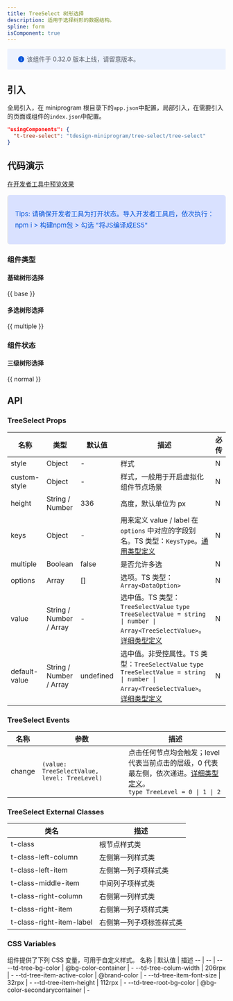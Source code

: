```yaml
---
title: TreeSelect 树形选择
description: 适用于选择树形的数据结构。
spline: form
isComponent: true
---
```


<div style="background: #ecf2fe; display: flex; align-items: center; line-height: 20px; padding: 14px 24px; border-radius: 3px; color: #555a65">
  <svg fill="none" viewBox="0 0 16 16" width="16px" height="16px" style="margin-right: 5px">
    <path fill="#0052d9" d="M8 15A7 7 0 108 1a7 7 0 000 14zM7.4 4h1.2v1.2H7.4V4zm.1 2.5h1V12h-1V6.5z" fillOpacity="0.9"></path>
  </svg>
  该组件于 0.32.0 版本上线，请留意版本。
</div>

## 引入

全局引入，在 miniprogram 根目录下的`app.json`中配置，局部引入，在需要引入的页面或组件的`index.json`中配置。

```json
"usingComponents": {
  "t-tree-select": "tdesign-miniprogram/tree-select/tree-select"
}
```

## 代码演示

<a href="https://developers.weixin.qq.com/s/Bl64Ximr7LSl" title="在开发者工具中预览效果" target="_blank" rel="noopener noreferrer"> 在开发者工具中预览效果 </a>

<blockquote style="background-color: #d9e1ff; font-size: 15px; line-height: 26px;margin: 16px 0 0;padding: 16px; border-radius: 6px; color: #0052d9" >
<p>Tips: 请确保开发者工具为打开状态。导入开发者工具后，依次执行：npm i > 构建npm包 > 勾选 "将JS编译成ES5"</p>
</blockquote>

### 组件类型

#### 基础树形选择

{{ base }}

#### 多选树形选择

{{ multiple }}

### 组件状态

#### 三级树形选择

{{ normal }}

## API

### TreeSelect Props

名称 | 类型 | 默认值 | 描述 | 必传
-- | -- | -- | -- | --
style | Object | - | 样式 | N
custom-style | Object | - | 样式，一般用于开启虚拟化组件节点场景 | N
height | String / Number | 336 | 高度，默认单位为 px | N
keys | Object | - | 用来定义 value / label 在 `options` 中对应的字段别名。TS 类型：`KeysType`。[通用类型定义](https://github.com/Tencent/tdesign-miniprogram/blob/develop/src/common/common.ts) | N
multiple | Boolean | false | 是否允许多选 | N
options | Array | [] | 选项。TS 类型：`Array<DataOption>` | N
value | String / Number / Array | - | 选中值。TS 类型：`TreeSelectValue` `type TreeSelectValue = string \| number \| Array<TreeSelectValue>`。[详细类型定义](https://github.com/Tencent/tdesign-miniprogram/tree/develop/src/tree-select/type.ts) | N
default-value | String / Number / Array | undefined | 选中值。非受控属性。TS 类型：`TreeSelectValue` `type TreeSelectValue = string \| number \| Array<TreeSelectValue>`。[详细类型定义](https://github.com/Tencent/tdesign-miniprogram/tree/develop/src/tree-select/type.ts) | N

### TreeSelect Events

名称 | 参数 | 描述
-- | -- | --
change | `(value: TreeSelectValue, level: TreeLevel) ` | 点击任何节点均会触发；level 代表当前点击的层级，0 代表最左侧，依次递进。[详细类型定义](https://github.com/Tencent/tdesign-miniprogram/tree/develop/src/tree-select/type.ts)。<br/>`type TreeLevel = 0 \| 1 \| 2`<br/>

### TreeSelect External Classes

类名 | 描述
-- | --
t-class | 根节点样式类
t-class-left-column | 左侧第一列样式类
t-class-left-item | 左侧第一列子项样式类
t-class-middle-item | 中间列子项样式类
t-class-right-column | 右侧第一列样式类
t-class-right-item | 右侧第一列子项样式类
t-class-right-item-label | 右侧第一列子项标签样式类

### CSS Variables

组件提供了下列 CSS 变量，可用于自定义样式。
名称 | 默认值 | 描述
-- | -- | --
--td-tree-bg-color | @bg-color-container | -
--td-tree-colum-width | 206rpx | -
--td-tree-item-active-color | @brand-color | -
--td-tree-item-font-size | 32rpx | -
--td-tree-item-height | 112rpx | -
--td-tree-root-bg-color | @bg-color-secondarycontainer | -
